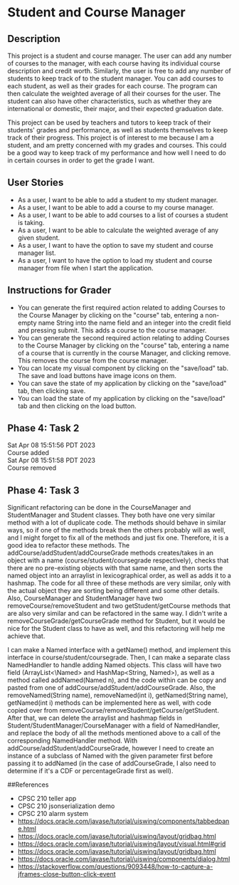 # Student and Course Manager

## Description
This project is a student and course manager. The user
can add any number of courses to the manager, with each course having its individual 
course description and credit worth. Similarly, the user 
is free to add any number of students to keep track of to the student manager. 
You can add courses to each student, as well as their grades for
each course. The program can then calculate the weighted average of
all their courses for the user. The student can also have other characteristics, such
as whether they are international or domestic, their major, and their expected graduation date.

This project can be used by teachers and tutors to keep track of their students'
grades and performance, as well as students themselves to
keep track of their progress. This project is of interest to me
because I am a student, and am pretty concerned with my grades
and courses. This could be a good way to keep track of my performance
and how well I need to do in certain courses in order to get the
grade I want. 
## User Stories

- As a user, I want to be able to add a student to my student manager.
- As a user, I want to be able to add a course to my course manager.
- As a user, I want to be able to add courses to a list of courses a student is taking.
- As a user, I want to be able to calculate the weighted average of any given student. 
- As a user, I want to have the option to save my student and course manager list.
- As a user, I want to have the option to load my student and course manager from file when I start the application.

## Instructions for Grader
- You can generate the first required action related to adding Courses to the Course Manager by clicking on the 
"course" tab, entering a non-empty name String into the name field and an integer into the credit field
and pressing submit. This adds a course to the course manager.
- You can generate the second required action relating to adding Courses to the Course Manager by clicking on the 
"course" tab, entering a name of a course that is currently in the course Manager, and clicking
remove. This removes the course from the course manager.
- You can locate my visual component by clicking on the "save/load" tab. The save
and load buttons have image icons on them.
- You can save the state of my application by clicking on the "save/load" tab, then clicking save.
- You can load the state of my application by clicking on the "save/load" tab and then clicking
on the load button. 

## Phase 4: Task 2
Sat Apr 08 15:51:56 PDT 2023
<br>
Course added
<br>
Sat Apr 08 15:51:58 PDT 2023
<br>
Course removed

## Phase 4: Task 3
Significant refactoring can be done in the CourseManager and StudentManager and Student classes. 
They both have one very similar method with a lot of duplicate code. The methods 
should behave in similar ways, so if one of the methods break then the others
probably will as well, and I might forget to fix all of the methods and just fix one. Therefore, it is a good idea to refactor these methods. 
The addCourse/addStudent/addCourseGrade methods creates/takes in an object with a name 
(course/student/coursegrade respectively), checks that there are no pre-existing objects with that same name,
and then sorts the named object into an arraylist in lexicographical order, as
well as adds it to a hashmap. The code for all three of these methods are very similar,
only with the actual object they are sorting being different and some other details. Also, CourseManager and StudentManager
have two removeCourse/removeStudent and two getStudent/getCourse methods that are also very similar and can be 
refactored in the same way. I didn't write a removeCourseGrade/getCourseGrade method for Student, but it would 
be nice for the Student class to have as well, and this refactoring will help me achieve that. 

I can make a Named interface with a getName() method, and implement this interface in course/student/coursegrade.
Then, I can make a separate class NamedHandler to handle adding Named objects. This class
will have two field (ArrayList<\Named> and HashMap<String, Named\>), as well as a method called addNamed(Named n), and the code within can be copy and pasted
from one of addCourse/addStudent/addCourseGrade. Also, the removeNamed(String name), removeNamed(int i), getNamed(String name), getNamed(int i)
methods can be implemented here as well, with code copied over from removeCourse/removeStudent/getCourse/getStudent. After that, we can delete 
the arraylist and hashmap fields in Student/StudentManager/CourseManager with a field of 
NamedHandler, and replace the body of all the methods mentioned above to a call of the 
corresponding NamedHandler method. With addCourse/addStudent/addCourseGrade, however
I need to create an instance of a subclass of Named with the given parameter first before
passing it to addNamed (in the case of addCourseGrade, I also need to determine if it's
a CDF or percentageGrade first as well).

##References
- CPSC 210 teller app
- CPSC 210 jsonserialization demo
- CPSC 210 alarm system
- https://docs.oracle.com/javase/tutorial/uiswing/components/tabbedpane.html
- https://docs.oracle.com/javase/tutorial/uiswing/layout/gridbag.html
- https://docs.oracle.com/javase/tutorial/uiswing/layout/visual.html#grid
- https://docs.oracle.com/javase/tutorial/uiswing/layout/gridbag.html
- https://docs.oracle.com/javase/tutorial/uiswing/components/dialog.html
- https://stackoverflow.com/questions/9093448/how-to-capture-a-jframes-close-button-click-event
